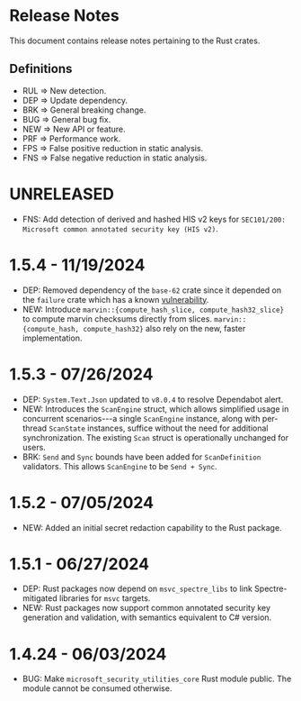 # Release Notes
This document contains release notes pertaining to the Rust crates.

## Definitions

- RUL => New detection.
- DEP => Update dependency.
- BRK => General breaking change.
- BUG => General bug fix.
- NEW => New API or feature.
- PRF => Performance work.
- FPS => False positive reduction in static analysis.
- FNS => False negative reduction in static analysis.

# UNRELEASED
- FNS: Add detection of derived and hashed HIS v2 keys for `SEC101/200: Microsoft common annotated security key (HIS v2)`.

# 1.5.4 - 11/19/2024
- DEP: Removed dependency of the `base-62` crate since it depended on the `failure` crate which has a known [vulnerability](https://github.com/advisories/GHSA-jq66-xh47-j9f3).
- NEW: Introduce `marvin::{compute_hash_slice, compute_hash32_slice}` to compute marvin checksums directly from slices. `marvin::{compute_hash, compute_hash32}` also rely on the new, faster implementation.

# 1.5.3 - 07/26/2024
- DEP: `System.Text.Json` updated to `v8.0.4` to resolve Dependabot alert.
- NEW: Introduces the `ScanEngine` struct, which allows simplified usage in concurrent scenarios---a single `ScanEngine` instance, along with per-thread `ScanState` instances, suffice without the need for additional synchronization. The existing `Scan` struct is operationally unchanged for users.
- BRK: `Send` and `Sync` bounds have been added for `ScanDefinition` validators. This allows `ScanEngine` to be `Send + Sync`.

# 1.5.2 - 07/05/2024
- NEW: Added an initial secret redaction capability to the Rust package.

# 1.5.1 - 06/27/2024
- DEP: Rust packages now depend on `msvc_spectre_libs` to link Spectre-mitigated libraries for `msvc` targets.
- NEW: Rust packages now support common annotated security key generation and validation, with semantics equivalent to C# version.

# 1.4.24 - 06/03/2024
- BUG: Make `microsoft_security_utilities_core` Rust module public. The module cannot be consumed otherwise.
